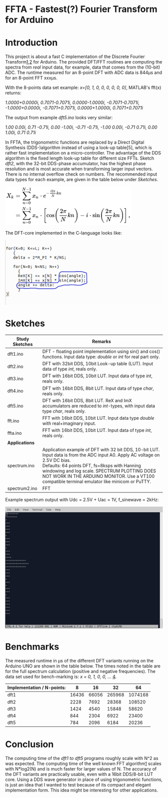 # FFTA - Fastest(?) Fourier Transform for Arduino

# Introduction
This project is about a fast C implementation of the Discrete Fourier Transform[1],[2] for Arduino. The provided DFT/FFT routines are computing the spectra from *real* input data, for example, data that comes from the (10-bit) ADC. The runtime measured for an 8-point DFT with ADC data is 844μs and for an 8-point FFT xxxμs.

With the 8-points data set example: *x=[0, 1, 0, 0, 0, 0, 0, 0]*, MATLAB's fft(x) returns:

*1.0000+0.0000i, 0.7071-0.7071i, 0.0000-1.0000i, -0.7071-0.7071i, -1.0000+0.0000i, -0.7071+0.7071i, 0.0000+1.0000i, 0.7071+0.7071i*

The output from example *dft5.ino* looks very similar:

*1.00  0.00i, 0.71  -0.71i, 0.00  -1.00i, -0.71  -0.71i, -1.00  0.00i, -0.71  0.71i, 0.00  1.00i, 0.71  0.71i*

In FFTA, the trigonometric functions are replaced by a Direct Digital Synthesis (DDS-)algorithm instead of using a look-up table[5], which is rather fast implementation on a micro-controller. The advantage of the DDS algorithm is the fixed length look-up table for different size FFTs. Sketch *dft2*, with the 32-bit DDS-phase accumulator, has the highest phase resolution and is most accurate when transforming larger input vectors. There is no internal overflow check on numbers. The recommended input data types for each example, are given in the table below under *Sketches*.

![DFT-formula](figures/DFT_formula.png  "DFT-formula")

The DFT-core implemented in the C-language looks like:

![DFT-loops](figures/dft-loop.png  "DFT-loops")

# Sketches
Study Sketches | Remarks 
------ | -------
dft1.ino | DFT - floating point implementation using sin() and cos() functions. Input data type: *double* or *int* for real part only.
dft2.ino | DFT with 32bit DDS, 10bit Look-up table (LUT). Input data of type *int*, reals only.
dft3.ino | DFT with 16bit DDS, 10bit LUT. Input data of type *int*, reals only.
dft4.ino | DFT with 16bit DDS, 8bit LUT. Input data of type *char*, reals only. 
dft5.ino | DFT with 16bit DDS, 8bit LUT. ReX and ImX accumulators are reduced to *int*-types, with input data type *char*, reals only.
fft.ino | FFT with 16bit DDS, 10bit LUT. Input data type *double* with real+imaginary input.
ffta.ino | FFT with 16bit DDS, 10bit LUT. Input data of type *int*, reals only.
 **Applications** | 
spectrum.ino | Application example of DFT with 32 bit DDS, 10-bit LUT. Input data is from the ADC input A0. Apply AC voltage on 2.5V DC bias.<br />Defaults: 64 points DFT, fs=8ksps with Hanning windowing and log scale. SPECTRUM PLOTTING DOES NOT WORK IN THE ARDUINO MONITOR. Use a VT100 compatible terminal emulator like minicom or PuTTY. 
spectrum2.ino | FFT

Example spectrum output with Udc = 2.5V + Uac = 1V, f_sinewave = 2kHz:

![Spectrum](figures/spectrum.png  "Spectrum output")

# Benchmarks
The measured runtime in μs of the different DFT variants running on the Arduino UNO are shown in the table below. The times noted in the table are for the full spectrum calculation (positive and negative frequencies). The data set used for bench-marking is: *x = 0, 1, 0, 0, ...*  [4].

Implementation / N-points: | 8 | 16 | 32 | 64
-------------------------- | - | -- | -- | --
dft1 | 16436 | 66056 | 265968 | 1074168
dft2 | 2228 | 7692 | 28368 | 108520
dft3 | 1424 | 4540 | 15848 | 58620 
dft4 | 844 | 2304 | 6922 | 23400
dft5 | 784 | 2096 | 6184 | 20236

# Conclusion
The computing time of the *dft1 to dft5* programs roughly scale with N^2 as was expected. The computing time of the well known FFT algorithm[1] scales with N*log2(N) and is much faster for larger values of N. The accuracy of the DFT variants are practically usable, even with a 16bit DDS/8-bit LUT core.
Using a DDS wave generator in place of using trigonometric functions, is just an idea that I wanted to test because of its compact and elegant implementation form. This idea might be interesting for other applications.

[1]: https://en.wikipedia.org/wiki/Fast_Fourier_transform

[2]: http://www.fftw.org/

[3]: http://www.sccon.ca/sccon/fft/fft3.htm

[4]: https://www.analog.com/en/resources/analog-dialogue/articles/all-about-direct-digital-synthesis.html

